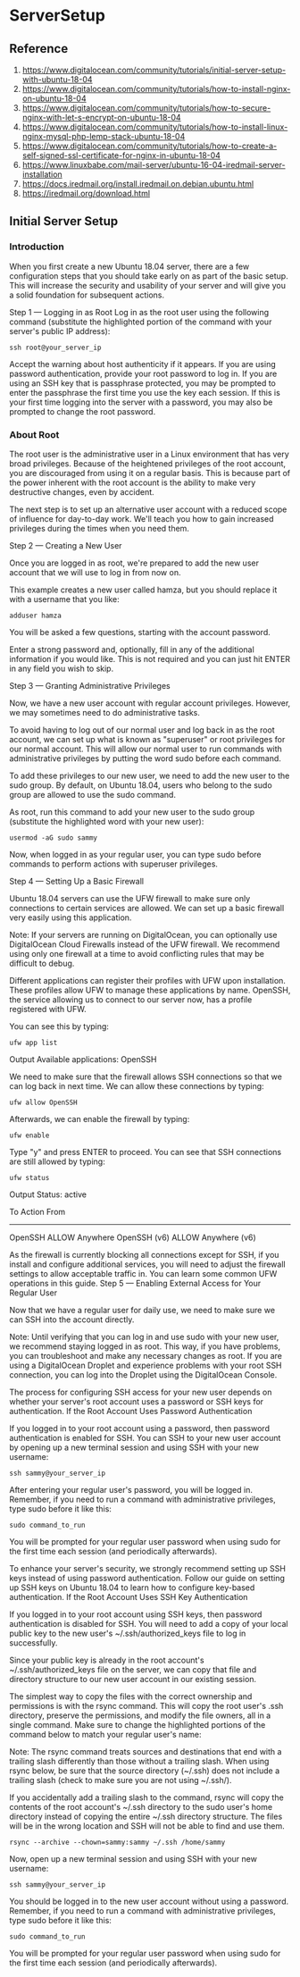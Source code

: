 # ServerSetup

## Reference

1. https://www.digitalocean.com/community/tutorials/initial-server-setup-with-ubuntu-18-04
2. https://www.digitalocean.com/community/tutorials/how-to-install-nginx-on-ubuntu-18-04
3. https://www.digitalocean.com/community/tutorials/how-to-secure-nginx-with-let-s-encrypt-on-ubuntu-18-04
4. https://www.digitalocean.com/community/tutorials/how-to-install-linux-nginx-mysql-php-lemp-stack-ubuntu-18-04
5. https://www.digitalocean.com/community/tutorials/how-to-create-a-self-signed-ssl-certificate-for-nginx-in-ubuntu-18-04
6. https://www.linuxbabe.com/mail-server/ubuntu-16-04-iredmail-server-installation
7. https://docs.iredmail.org/install.iredmail.on.debian.ubuntu.html
8. https://iredmail.org/download.html

## Initial Server Setup

### Introduction

When you first create a new Ubuntu 18.04 server, there are a few configuration steps that you should take early on as part of the basic setup. This will increase the security and usability of your server and will give you a solid foundation for subsequent actions.

Step 1 — Logging in as Root
Log in as the root user using the following command (substitute the highlighted portion of the command with your server's public IP address):

```
ssh root@your_server_ip
```

Accept the warning about host authenticity if it appears. If you are using password authentication, provide your root password to log in. If you are using an SSH key that is passphrase protected, you may be prompted to enter the passphrase the first time you use the key each session. If this is your first time logging into the server with a password, you may also be prompted to change the root password.

### About Root

The root user is the administrative user in a Linux environment that has very broad privileges. Because of the heightened privileges of the root account, you are discouraged from using it on a regular basis. This is because part of the power inherent with the root account is the ability to make very destructive changes, even by accident.

The next step is to set up an alternative user account with a reduced scope of influence for day-to-day work. We'll teach you how to gain increased privileges during the times when you need them.

Step 2 — Creating a New User

Once you are logged in as root, we're prepared to add the new user account that we will use to log in from now on.

This example creates a new user called hamza, but you should replace it with a username that you like:

```
adduser hamza
```

You will be asked a few questions, starting with the account password.

Enter a strong password and, optionally, fill in any of the additional information if you would like. This is not required and you can just hit ENTER in any field you wish to skip.

Step 3 — Granting Administrative Privileges

Now, we have a new user account with regular account privileges. However, we may sometimes need to do administrative tasks.

To avoid having to log out of our normal user and log back in as the root account, we can set up what is known as "superuser" or root privileges for our normal account. This will allow our normal user to run commands with administrative privileges by putting the word sudo before each command.

To add these privileges to our new user, we need to add the new user to the sudo group. By default, on Ubuntu 18.04, users who belong to the sudo group are allowed to use the sudo command.

As root, run this command to add your new user to the sudo group (substitute the highlighted word with your new user):

```
usermod -aG sudo sammy
```

Now, when logged in as your regular user, you can type sudo before commands to perform actions with superuser privileges.

Step 4 — Setting Up a Basic Firewall

Ubuntu 18.04 servers can use the UFW firewall to make sure only connections to certain services are allowed. We can set up a basic firewall very easily using this application.

Note: If your servers are running on DigitalOcean, you can optionally use DigitalOcean Cloud Firewalls instead of the UFW firewall. We recommend using only one firewall at a time to avoid conflicting rules that may be difficult to debug.

Different applications can register their profiles with UFW upon installation. These profiles allow UFW to manage these applications by name. OpenSSH, the service allowing us to connect to our server now, has a profile registered with UFW.

You can see this by typing:

    ufw app list

Output
Available applications:
  OpenSSH

We need to make sure that the firewall allows SSH connections so that we can log back in next time. We can allow these connections by typing:

    ufw allow OpenSSH

Afterwards, we can enable the firewall by typing:

    ufw enable

Type "y" and press ENTER to proceed. You can see that SSH connections are still allowed by typing:

    ufw status

Output
Status: active

To                         Action      From
--                         ------      ----
OpenSSH                    ALLOW       Anywhere
OpenSSH (v6)               ALLOW       Anywhere (v6)

As the firewall is currently blocking all connections except for SSH, if you install and configure additional services, you will need to adjust the firewall settings to allow acceptable traffic in. You can learn some common UFW operations in this guide.
Step 5 — Enabling External Access for Your Regular User

Now that we have a regular user for daily use, we need to make sure we can SSH into the account directly.

Note: Until verifying that you can log in and use sudo with your new user, we recommend staying logged in as root. This way, if you have problems, you can troubleshoot and make any necessary changes as root. If you are using a DigitalOcean Droplet and experience problems with your root SSH connection, you can log into the Droplet using the DigitalOcean Console.

The process for configuring SSH access for your new user depends on whether your server's root account uses a password or SSH keys for authentication.
If the Root Account Uses Password Authentication

If you logged in to your root account using a password, then password authentication is enabled for SSH. You can SSH to your new user account by opening up a new terminal session and using SSH with your new username:

    ssh sammy@your_server_ip

After entering your regular user's password, you will be logged in. Remember, if you need to run a command with administrative privileges, type sudo before it like this:

    sudo command_to_run

You will be prompted for your regular user password when using sudo for the first time each session (and periodically afterwards).

To enhance your server's security, we strongly recommend setting up SSH keys instead of using password authentication. Follow our guide on setting up SSH keys on Ubuntu 18.04 to learn how to configure key-based authentication.
If the Root Account Uses SSH Key Authentication

If you logged in to your root account using SSH keys, then password authentication is disabled for SSH. You will need to add a copy of your local public key to the new user's ~/.ssh/authorized_keys file to log in successfully.

Since your public key is already in the root account's ~/.ssh/authorized_keys file on the server, we can copy that file and directory structure to our new user account in our existing session.

The simplest way to copy the files with the correct ownership and permissions is with the rsync command. This will copy the root user's .ssh directory, preserve the permissions, and modify the file owners, all in a single command. Make sure to change the highlighted portions of the command below to match your regular user's name:

Note: The rsync command treats sources and destinations that end with a trailing slash differently than those without a trailing slash. When using rsync below, be sure that the source directory (~/.ssh) does not include a trailing slash (check to make sure you are not using ~/.ssh/).

If you accidentally add a trailing slash to the command, rsync will copy the contents of the root account's ~/.ssh directory to the sudo user's home directory instead of copying the entire ~/.ssh directory structure. The files will be in the wrong location and SSH will not be able to find and use them.

    rsync --archive --chown=sammy:sammy ~/.ssh /home/sammy

Now, open up a new terminal session and using SSH with your new username:

    ssh sammy@your_server_ip

You should be logged in to the new user account without using a password. Remember, if you need to run a command with administrative privileges, type sudo before it like this:

    sudo command_to_run

You will be prompted for your regular user password when using sudo for the first time each session (and periodically afterwards).

